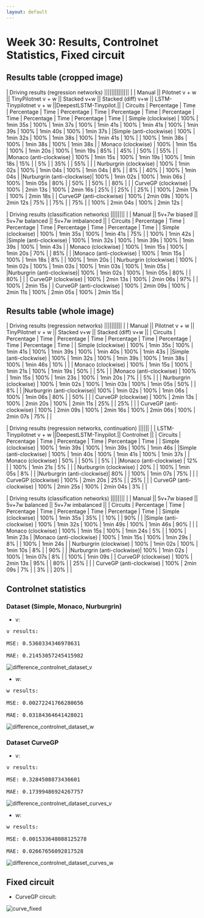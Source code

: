 ```yaml
---
layout: default
---
```

# Week 30: Results, Controlnet Statistics, Fixed circuit


## Results table (cropped image)

|                                                      Driving results (regression networks)                                                                                              ||||||||||||||
|                           |        Manual        ||    Pilotnet v + w    ||  TinyPilotnet v + w  ||        Stacked v+w   ||  Stacked (diff) v+w  || LSTM-Tinypilotnet v + w ||DeepestLSTM-Tinypilot.||
|      Circuits             | Percentage |   Time   | Percentage |   Time   | Percentage |   Time   | Percentage |   Time   | Percentage |   Time   |  Percentage   |   Time   | Percentage |   Time   |
|  Simple (clockwise)       |    100%    | 1min 35s |     100%   | 1min 37s |     100%   | 1min 41s |     100%   | 1min 41s |     100%   | 1min 39s |      100%     | 1min 40s |    100%    | 1min 37s | 
|Simple (anti-clockwise)    |    100%    | 1min 32s |     100%   | 1min 38s |     100%   | 1min 41s |     10%    |          |     100%   | 1min 38s |      100%     | 1min 38s |    100%    | 1min 38s |
|  Monaco (clockwise)       |    100%    | 1min 15s |     100%   | 1min 20s |     100%   | 1min 19s |     85%    |          |     45%    |          |       50%     |          |     55%    |          |
|Monaco (anti-clockwise)    |    100%    | 1min 15s |     100%   | 1min 19s |     100%   | 1min 18s |     15%    |          |     5%     |          |       35%     |          |     55%    |          |
| Nurburgrin (clockwise)    |    100%    | 1min 02s |     100%   | 1min 04s |     100%   | 1min 04s |      8%    |          |     8%     |          |       40%     |          |    100%    | 1min 04s |
|Nurburgrin (anti-clockwise)|    100%    | 1min 02s |     100%   | 1min 06s |     100%   | 1min 05s |     80%    |          |     50%    |          |       50%     |          |     80%    |          |
| CurveGP (clockwise)       |    100%    | 2min 13s |     100%   | 2min 16s |      25%   |          |      25%   |          |     25%    |          |      100%     | 2min 17s |    100%    | 2min 18s | 
| CurveGP  (anti-clockwise) |    100%    | 2min 09s |     100%   | 2min 12s |      75%   |          |      75%   |          |     75%    |          |      100%     | 2min 04s |    100%    | 2min 12s |


|                                                      Driving results (classification networks)                     ||||||||
|                           |        Manual        ||      5v+7w biased    ||    5v+7w balanced    ||   5v+7w imbalanced   || 
|      Circuits             | Percentage |   Time   | Percentage |   Time   | Percentage |   Time   | Percentage |   Time   |
|  Simple (clockwise)       |    100%    | 1min 35s |    100%    | 1min 41s |     75%    |          |    100%    | 1min 42s |
|Simple (anti-clockwise)    |    100%    | 1min 32s |    100%    | 1min 39s |    100%    | 1min 39s |    100%    | 1min 43s |
|  Monaco (clockwise)       |    100%    | 1min 15s |    100%    | 1min 20s |     70%    |          |     85%    |          |
|Monaco (anti-clockwise)    |    100%    | 1min 15s |    100%    | 1min 18s |      8%    |          |    100%    | 1min 20s |
| Nurburgrin (clockwise)    |    100%    | 1min 02s |    100%    | 1min 03s |    100%    | 1min 03s |    100%    | 1min 05s |
|Nurburgrin (anti-clockwise)|    100%    | 1min 02s |    100%    | 1min 05s |     80%    |          |     80%    |          |
|   CurveGP (clockwise)     |    100%    | 2min 13s |    100%    | 2min 06s |     97%    |          |    100%    | 2min 15s |
| CurveGP (anti-clockwise)  |    100%    | 2min 09s |    100%    | 2min 11s |    100%    | 2min 05s |    100%    | 2min 15s |



## Results table (whole image)

|                                                      Driving results (regression networks)                                               ||||||||||
|                           |        Manual        ||    Pilotnet v + w    ||  TinyPilotnet v + w  ||        Stacked v+w   ||  Stacked (diff) v+w  ||
|      Circuits             | Percentage |   Time   | Percentage |   Time   | Percentage |   Time   | Percentage |   Time   | Percentage |   Time   |
|  Simple (clockwise)       |    100%    | 1min 35s |     100%   | 1min 41s |     100%   | 1min 39s |     100%   | 1min 40s |     100%   | 1min 43s |
|Simple (anti-clockwise)    |    100%    | 1min 32s |     100%   | 1min 39s |     100%   | 1min 38s |     100%   | 1min 46s |     10%    |          |
|  Monaco (clockwise)       |    100%    | 1min 15s |     100%   | 1min 21s |     100%   | 1min 19s |     50%    |          |     5%     |          |
|Monaco (anti-clockwise)    |    100%    | 1min 15s |     100%   | 1min 23s |     100%   | 1min 20s |      7%    |          |     5%     |          |
| Nurburgrin (clockwise)    |    100%    | 1min 02s |     100%   | 1min 03s |     100%   | 1min 05s |     50%    |          |     8%     |          |
|Nurburgrin (anti-clockwise)|    100%    | 1min 02s |     100%   | 1min 06s |     100%   | 1min 06s |     80%    |          |     50%    |          |
|   CurveGP (clockwise)     |    100%    | 2min 13s |     100%   | 2min 20s |     100%   | 2min 11s |     25%    |          |     25%    |          |
| CurveGP (anti-clockwise)  |    100%    | 2min 09s |     100%   | 2min 16s |     100%   | 2min 06s |     100%   | 2min 07s |     75%    |          |


|                     Driving results (regression networks, continuation)                         ||||||
|                           | LSTM-Tinypilotnet v + w ||DeepestLSTM-Tinypilot.||      Controlnet      || 
|      Circuits             |  Percentage   |   Time   | Percentage |   Time   | Percentage |   Time   |
|  Simple (clockwise)       |      100%     | 1min 39s |    100%    | 1min 39s |    100%    | 1min 46s |
|Simple (anti-clockwise)    |      100%     | 1min 40s |    100%    | 1min 41s |    100%    | 1min 37s |
|  Monaco (clockwise)       |       50%     |          |     50%    |          |      5%    |          | 
|Monaco (anti-clockwise)    |       12%     |          |    100%    | 1min 21s |      5%    |          |
| Nurburgrin (clockwise)    |       20%     |          |    100%    | 1min 05s |      8%    |          |
|Nurburgrin (anti-clockwise)|       80%     |          |    100%    | 1min 07s |     75%    |          |
|   CurveGP (clockwise)     |      100%     | 2min 20s |     25%    |          |     25%    |          |
| CurveGP (anti-clockwise)  |      100%     | 2min 25s |    100%    | 2min 04s |      3%    |          |



|                                                      Driving results (classification networks)                     ||||||||
|                           |        Manual        ||      5v+7w biased    ||     5v+7w balanced   ||   5v+7w imbalanced   || 
|      Circuits             | Percentage |   Time   | Percentage |   Time   | Percentage |   Time   | Percentage |   Time   |
|  Simple (clockwise)       |    100%    | 1min 35s |     35%    |          |     10%    |          |     90%    |          |
|Simple (anti-clockwise)    |    100%    | 1min 32s |    100%    | 1min 49s |    100%    | 1min 46s |     90%    |          |
|  Monaco (clockwise)       |    100%    | 1min 15s |    100%    | 1min 24s |      5%    |          |    100%    | 1min 23s |
|Monaco (anti-clockwise)    |    100%    | 1min 15s |    100%    | 1min 29s |      8%    |          |    100%    | 1min 24s |
| Nurburgrin (clockwise)    |    100%    | 1min 02s |    100%    | 1min 10s |      8%    |          |     90%    |          |
|Nurburgrin (anti-clockwise)|    100%    | 1min 02s |    100%    | 1min 07s |      8%    |          |    100%    | 1min 09s |
|   CurveGP (clockwise)     |    100%    | 2min 13s |    95%     |          |     80%    |          |     25%    |          |
| CurveGP (anti-clockwise)  |    100%    | 2min 09s |     7%     |          |      3%    |          |     20%    |          |



## Controlnet statistics

### Dataset (Simple, Monaco, Nurburgrin)

* v:

<pre>
v results:

MSE: 0.5360334346978631

MAE: 0.21453057245415982
</pre>


![difference_controlnet_dataset_v](https://roboticsurjc-students.github.io/2017-tfm-vanessa-fernandez/images/difference_controlnet_dataset_v.png)


* w:

<pre>
w results:

MSE: 0.00272241766280656

MAE: 0.03184364641428021
</pre>


![difference_controlnet_dataset_w](https://roboticsurjc-students.github.io/2017-tfm-vanessa-fernandez/images/difference_controlnet_dataset_w.png)



### Dataset CurveGP

* v:

<pre>
v results:

MSE: 0.3284508873436601

MAE: 0.17399486924267757
</pre>


![difference_controlnet_dataset_curves_v](https://roboticsurjc-students.github.io/2017-tfm-vanessa-fernandez/images/difference_controlnet_dataset_curves_v.png)


* w:


<pre>
w results:

MSE: 0.001533648088125278

MAE: 0.02667656092817528
</pre>

![difference_controlnet_dataset_curves_w](https://roboticsurjc-students.github.io/2017-tfm-vanessa-fernandez/images/difference_controlnet_dataset_curves_w.png)



## Fixed circuit

* CurveGP circuit:

![curve_fixed](https://roboticsurjc-students.github.io/2017-tfm-vanessa-fernandez/images/curve_fixed.png)


